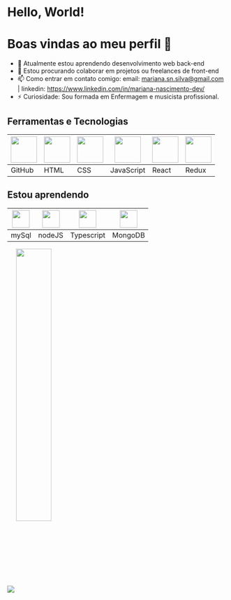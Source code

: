 # Hello, World!
# Boas vindas ao meu perfil 👋

- 🌱 Atualmente estou aprendendo desenvolvimento web back-end
- 👯 Estou procurando colaborar em projetos ou freelances de front-end
- 📫 Como entrar em contato comigo: email: mariana.sn.silva@gmail.com | linkedin: https://www.linkedin.com/in/mariana-nascimento-dev/
- ⚡ Curiosidade: Sou formada em Enfermagem e musicista profissional.

 <h2>Ferramentas e Tecnologias</h2>
<table>    
  <thead>
       <th><img src="https://cdn.jsdelivr.net/gh/devicons/devicon/icons/git/git-original.svg" width="60" height="60"/></th>
       <th><img src="https://cdn.pixabay.com/photo/2017/08/05/11/16/logo-2582748_960_720.png" width="60" height="60"/></th>
       <th><img src="https://cdn.pixabay.com/photo/2017/08/05/11/16/logo-2582747_960_720.png"  width="60" height="60"/></th>
       <th><img src="https://upload.wikimedia.org/wikipedia/commons/6/6a/JavaScript-logo.png" width="60" height="60"/></th>
       <th><img src="https://cdn.jsdelivr.net/gh/devicons/devicon/icons/react/react-original.svg" width="60" height="60"/></th>
       <th><img src="https://cdn.jsdelivr.net/gh/devicons/devicon/icons/redux/redux-original.svg" width="60" height="60"/></th>
  </thead>
  
  <tbody>
     <tr>
        <td>GitHub</td>
        <td>HTML</td>
        <td>CSS</td>
        <td>JavaScript</td>
        <td>React</td>
        <td>Redux</td>                    
        </tr>
    </tbody>
                    
</table>

          
## Estou aprendendo  

<table>  
   <thead>                
         <th><img src="https://cdn.jsdelivr.net/gh/devicons/devicon/icons/mysql/mysql-original.svg" width="40" height="40"/></th>
         <th><img src="https://cdn.jsdelivr.net/gh/devicons/devicon/icons/nodejs/nodejs-plain-wordmark.svg" width="40" height="40"/></th>                          <th><img src="https://cdn.jsdelivr.net/gh/devicons/devicon/icons/typescript/typescript-plain.svg" width="40" height="40"/></th>
         <th><img src="https://cdn.jsdelivr.net/gh/devicons/devicon/icons/mongodb/mongodb-original.svg" width="40" height="40"/></th>
   </thead>
  
  <tbody>
     <tr>
          <td>mySql</td>
          <td>nodeJS</td>
          <td>Typescript</td>
          <td>MongoDB</td>
     </tr>
    </tbody>
                    
</table>

<picture>
 <img align="center" src="https://github-readme-stats.vercel.app/api?username=MariSIN&theme=synthwave&show_icons=true"/>
</picture>
 <a href="https://github.com/MariSIN/github-readme-stats">
   <img align="center" width="40%" src="https://github-readme-stats.vercel.app/api/top-langs/?username=MariSIN&layout=compact&theme=synthwave"/>
 </a>

          
          
